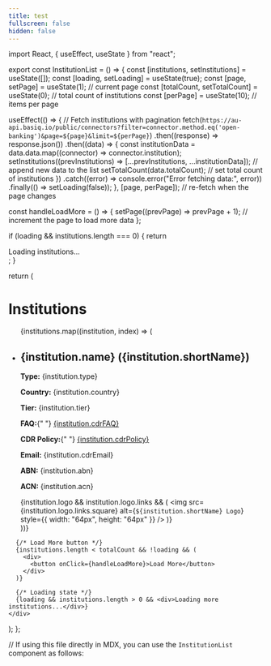 ```yaml
---
title: test
fullscreen: false
hidden: false
---
```

import React, { useEffect, useState } from "react";

export const InstitutionList = () => {
  const [institutions, setInstitutions] = useState([]);
  const [loading, setLoading] = useState(true);
  const [page, setPage] = useState(1); // current page
  const [totalCount, setTotalCount] = useState(0); // total count of institutions
  const [perPage] = useState(10); // items per page

  useEffect(() => {
    // Fetch institutions with pagination
    fetch(`https://au-api.basiq.io/public/connectors?filter=connector.method.eq('open-banking')&page=${page}&limit=${perPage}`)
      .then((response) => response.json())
      .then((data) => {
        const institutionData = data.data.map((connector) => connector.institution);
        setInstitutions((prevInstitutions) => [...prevInstitutions, ...institutionData]); // append new data to the list
        setTotalCount(data.totalCount); // set total count of institutions
      })
      .catch((error) => console.error("Error fetching data:", error))
      .finally(() => setLoading(false));
  }, [page, perPage]); // re-fetch when the page changes

  const handleLoadMore = () => {
    setPage((prevPage) => prevPage + 1); // increment the page to load more data
  };

  if (loading && institutions.length === 0) {
    return <div>Loading institutions...</div>;
  }

  return (
    <div>
      <h1>Institutions</h1>
      <ul>
        {institutions.map((institution, index) => (
          <li key={index}>
            <h2>{institution.name} ({institution.shortName})</h2>
            <p><strong>Type:</strong> {institution.type}</p>
            <p><strong>Country:</strong> {institution.country}</p>
            <p><strong>Tier:</strong> {institution.tier}</p>
            <p>
              <strong>FAQ:</strong>{" "}
              <a href={institution.cdrFAQ} target="_blank" rel="noopener noreferrer">
                {institution.cdrFAQ}
              </a>
            </p>
            <p>
              <strong>CDR Policy:</strong>{" "}
              <a href={institution.cdrPolicy} target="_blank" rel="noopener noreferrer">
                {institution.cdrPolicy}
              </a>
            </p>
            <p><strong>Email:</strong> {institution.cdrEmail}</p>
            <p><strong>ABN:</strong> {institution.abn}</p>
            <p><strong>ACN:</strong> {institution.acn}</p>
            {institution.logo && institution.logo.links && (
              <img
                src={institution.logo.links.square}
                alt={`${institution.shortName} Logo`}
                style={{ width: "64px", height: "64px" }}
              />
            )}
          </li>
        ))}
      </ul>

      {/* Load More button */}
      {institutions.length < totalCount && !loading && (
        <div>
          <button onClick={handleLoadMore}>Load More</button>
        </div>
      )}

      {/* Loading state */}
      {loading && institutions.length > 0 && <div>Loading more institutions...</div>}
    </div>
  );
};

// If using this file directly in MDX, you can use the `InstitutionList` component as follows:

<br />

<InstitutionList />